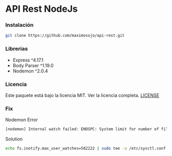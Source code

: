 API Rest NodeJs
===============

### Instalación

``` bash
git clone https://github.com/maximosojo/api-rest.git
```

### Librerias

- Express		^4.17.1
- Body Parser 	^1.19.0
- Nodemon		^2.0.4

### Licencia

Este paquete está bajo la licencia MIT. Ver la licencia completa. [LICENSE](LICENSE)

### Fix

Nodemon
Error
``` bash
[nodemon] Internal watch failed: ENOSPC: System limit for number of file watchers reached, watch
```

Solution
``` bash
echo fs.inotify.max_user_watches=582222 | sudo tee -a /etc/sysctl.conf && sudo sysctl -p
```